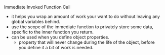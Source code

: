 Immediate Invoked Function Call
- it helps you wrap an amount of work your want to do without leaving any global variables behind.
- use the scope of the immediate function to privately store some data, specific to the inner function you return.
- can be used when you define object properties.
	- property that will never change during the life of the object, before you define it a bit of work is needed.